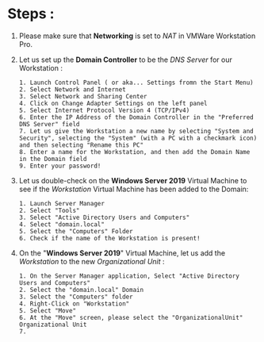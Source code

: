 




# Steps : 




1. Please make sure that **Networking** is set to *NAT* in VMWare Workstation Pro. 
2. Let us set up the **Domain Controller** to be the *DNS Server* for our Workstation : 
   
   
	   1. Launch Control Panel ( or aka... Settings fromn the Start Menu)
	   2. Select Network and Internet 
	   3. Select Network and Sharing Center 
	   4. Click on Change Adapter Settings on the left panel
	   5. Select Internet Protocol Version 4 (TCP/IPv4)
	   6. Enter the IP Address of the Domain Controller in the "Preferred DNS Server" field
	   7. Let us give the Workstation a new name by selecting "System and Security", selecting the "System" (with a PC with a checkmark icon) and then selecting "Rename this PC"
	   8. Enter a name for the Workstation, and then add the Domain Name in the Domain field
	   9. Enter your password!


3. Let us double-check on the **Windows Server 2019** Virtual Machine to see if the *Workstation* Virtual Machine has been added to the Domain: 
   
	   1. Launch Server Manager
	   2. Select "Tools"
	   3. Select "Active Directory Users and Computers"
	   4. Select "domain.local"
	   5. Select the "Computers" Folder
	   6. Check if the name of the Workstation is present!

4. On the "**Windows Server 2019**" Virtual Machine, let us add the *Workstation* to the new *Organizational Unit* :
   
   
	   1. On the Server Manager application, Select "Active Directory Users and Computers"
	   2. Select the "domain.local" Domain
	   3. Select the "Computers" folder
	   4. Right-Click on "Workstation"
	   5. Select "Move"
	   6. At the "Move" screen, please select the "OrganizationalUnit" Organizational Unit
	   7. 